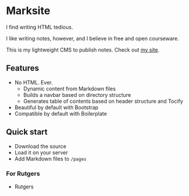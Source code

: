 # Marksite

I find writing HTML tedious.

I like writing notes, however, and I believe in free and open courseware.

This is my lightweight CMS to publish notes. Check out <a href = "http://www.eden.rutgers.edu/~pmj34">my site</a>.

## Features

- No HTML. Ever.
	+ Dynamic content from Markdown files
	+ Builds a navbar based on directory structure
	+ Generates table of contents based on header structure and Tocify
- Beautiful by default with Bootstrap
- Compatible by default with Boilerplate

## Quick start

- Download the source
- Load it on your server
- Add Markdown files to `/pages`

### For Rutgers

- Rutgers